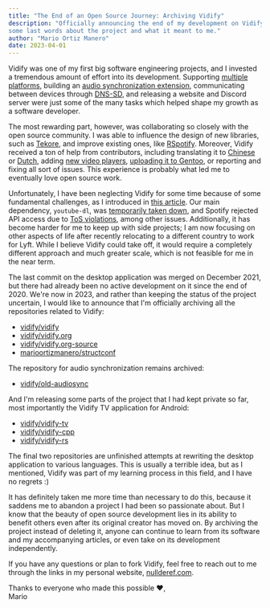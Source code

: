 ```yaml
---
title: "The End of an Open Source Journey: Archiving Vidify"
description: "Officially announcing the end of my development on Vidify, with
some last words about the project and what it meant to me."
author: "Mario Ortiz Manero"
date: 2023-04-01
---
```


Vidify was one of my first big software engineering projects, and I invested a
tremendous amount of effort into its development. Supporting [multiple
platforms](https://vidify.org/wiki/), building an [audio synchronization
extension](https://vidify.org/wiki/audiosync-extension/), communicating between
devices through [DNS-SD](https://vidify.org/wiki/the-external-player-protocol/),
and releasing a website and Discord server were just some of the many tasks
which helped shape my growth as a software developer.

The most rewarding part, however, was collaborating so closely with the open
source community. I was able to influence the design of new libraries, such as
[Tekore](https://github.com/felix-hilden/tekore), and improve existing ones,
like [RSpotify](https://github.com/ramsayleung/rspotify). Moreover, Vidify
received a ton of help from contributors, including translating it to
[Chinese](https://github.com/vidify/vidify.org-source/pull/30) or
[Dutch](https://github.com/vidify/vidify/issues/73), adding [new video
players](https://github.com/vidify/vidify/pull/118), [uploading it to
Gentoo](https://github.com/vidify/vidify/pull/67), or reporting and fixing all
sort of issues. This experience is probably what led me to eventually love open
source work.

Unfortunately, I have been neglecting Vidify for some time because of some
fundamental challenges, as I introduced in [this
article](https://vidify.org/blog/202105-update/). Our main dependency,
`youtube-dl`, was [temporarily taken
down](https://github.blog/2020-11-16-standing-up-for-developers-youtube-dl-is-back/),
and Spotify rejected API access due to [ToS
violations](https://github.com/vidify/vidify/issues/166), among other issues.
Additionally, it has become harder for me to keep up with side projects; I am
now focusing on other aspects of life after recently relocating to a different
country to work for Lyft. While I believe Vidify could take off, it would
require a completely different approach and much greater scale, which is not
feasible for me in the near term.

The last commit on the desktop application was merged on December 2021, but
there had already been no active development on it since the end of 2020. We're
now in 2023, and rather than keeping the status of the project uncertain, I
would like to announce that I'm officially archiving all the repositories
related to Vidify:

* [vidify/vidify](https://github.com/vidify/vidify)
* [vidify/vidify.org](https://github.com/vidify/vidify.org)
* [vidify/vidify.org-source](https://github.com/vidify/vidify.org-source)
* [marioortizmanero/structconf](https://github.com/marioortizmanero/structconf)

The repository for audio synchronization remains archived:

* [vidify/old-audiosync](https://github.com/vidify/old-audiosync) 

And I'm releasing some parts of the project that I had kept private so far, most
importantly the Vidify TV application for Android:

* [vidify/vidify-tv](https://github.com/vidify/vidify-tv)
* [vidify/vidify-cpp](https://github.com/vidify/vidify-cpp)
* [vidify/vidify-rs](https://github.com/vidify/vidify-rs)

The final two repositories are unfinished attempts at rewriting the desktop
application to various languages. This is usually a terrible idea, but as I
mentioned, Vidify was part of my learning process in this field, and I have no
regrets :)

It has definitely taken me more time than necessary to do this, because it
saddens me to abandon a project I had been so passionate about. But I know that
the beauty of open source development lies in its ability to benefit others even
after its original creator has moved on. By archiving the project instead of
deleting it, anyone can continue to learn from its software and my accompanying
articles, or even take on its development independently.

If you have any questions or plan to fork Vidify, feel free to reach out to me
through the links in my personal website,
[nullderef.com](https://nullderef.com/).

Thanks to everyone who made this possible ❤️,\
Mario
